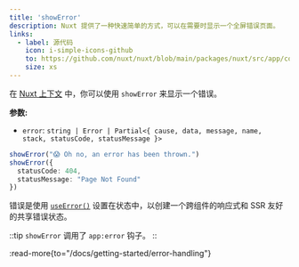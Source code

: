 ```yaml
---
title: 'showError'
description: Nuxt 提供了一种快速简单的方式，可以在需要时显示一个全屏错误页面。
links:
  - label: 源代码
    icon: i-simple-icons-github
    to: https://github.com/nuxt/nuxt/blob/main/packages/nuxt/src/app/composables/error.ts
    size: xs
---
```


在 [Nuxt 上下文](/docs/guide/going-further/nuxt-app#the-nuxt-context) 中，你可以使用 `showError` 来显示一个错误。

**参数:**

- `error`: `string | Error | Partial<{ cause, data, message, name, stack, statusCode, statusMessage }>`

```ts
showError("😱 Oh no, an error has been thrown.")
showError({
  statusCode: 404,
  statusMessage: "Page Not Found"
})
```

错误是使用 [`useError()`](/docs/api/composables/use-error) 设置在状态中，以创建一个跨组件的响应式和 SSR 友好的共享错误状态。

::tip
`showError` 调用了 `app:error` 钩子。
::

:read-more{to="/docs/getting-started/error-handling"}
